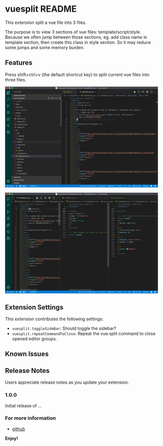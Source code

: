# vuesplit README

This extension split a vue file into 3 files.

The purpose is to view 3 sections of vue files: template/script/style. Because we often jump between those sections, eg. add class name in template section, then create this class in style section. So it may reduce some jumps and some memory burden.

## Features

Press shift+ctrl+v (the default shortcut key) to split current vue files into three files.

![before](images/before.png)

![after](images/after.png)

## Extension Settings

This extension contributes the following settings:

- `vuesplit.toggleSideBar`: Should toggle the sidebar?
- `vuesplit.repeatCommandToClose`: Repeat the vue.split command to close opened editor groups.

## Known Issues

## Release Notes

Users appreciate release notes as you update your extension.

### 1.0.0

Initial release of ...

### For more information

- [github](https://github.com/zjlovezj/vuesplit.git)

**Enjoy!**
